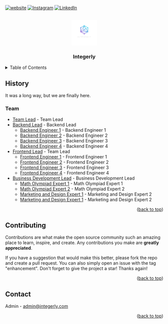 <div id="top"></div>

[![website][web-shield]][web-url]
[![Instagram][insta-shield]][insta-url]
[![LinkedIn][linkedin-shield]][linkedin-url]

<!-- PROJECT LOGO -->
<br />
<div align="center">
  <a href="https:/integerly.com">
    <img src="../images/logo.png" alt="Logo" width="80" height="80">
  </a>

  <h3 align="center">Integerly</h3>
</div>

<!-- TABLE OF CONTENTS -->
<details>
  <summary>Table of Contents</summary>
  <ul>
    <li><a href="#history">History</a></li>
    <li><a href="#team">Team</a></li>
    <li><a href="#contributing">Contributing</a></li>
    <li><a href="#contact">Contact</a></li>
  </ou>
</details>

<!-- ABOUT THE PROJECT -->

## History

It was a long way, but we are finally here.

### Team

- [Team Lead](https://www.linkedin.com/in/danikhandro/) - Team Lead
- [Backend Lead](https://www.linkedin.com/in/danikhandro/) - Backend Lead
  - [Backend Engineer 1](https://www.linkedin.com/in/danikhandro/) - Backend Engineer 1
  - [Backend Engineer 2](https://www.linkedin.com/in/danikhandro/) - Backend Engineer 2
  - [Backend Engineer 3](https://www.linkedin.com/in/danikhandro/) - Backend Engineer 3
  - [Backend Engineer 4](https://www.linkedin.com/in/danikhandro/) - Backend Engineer 4
- [Frontend Lead](https://www.linkedin.com/in/danikhandro/) - Team Lead
  - [Frontend Engineer 1](https://www.linkedin.com/in/danikhandro/) - Frontend Engineer 1
  - [Frontend Engineer 2](https://www.linkedin.com/in/danikhandro/) - Frontend Engineer 2
  - [Frontend Engineer 3](https://www.linkedin.com/in/danikhandro/) - Frontend Engineer 3
  - [Frontend Engineer 4](https://www.linkedin.com/in/danikhandro/) - Frontend Engineer 4
- [Business Development Lead](https://www.linkedin.com/in/danikhandro/) - Business Development Lead
  - [Math Olympiad Expert 1](https://www.linkedin.com/in/danikhandro/) - Math Olympiad Expert 1
  - [Math Olympiad Expert 2](https://www.linkedin.com/in/danikhandro/) - Math Olympiad Expert 2
  - [Marketing and Design Expert 1](https://www.linkedin.com/in/danikhandro/) - Marketing and Design Expert 2
  - [Marketing and Design Expert 1](https://www.linkedin.com/in/danikhandro/) - Marketing and Design Expert 2

<p align="right">(<a href="#top">back to top</a>)</p>

## Contributing

Contributions are what make the open source community such an amazing place to learn, inspire, and create. Any contributions you make are **greatly appreciated**.

If you have a suggestion that would make this better, please fork the repo and create a pull request. You can also simply open an issue with the tag "enhancement".
Don't forget to give the project a star! Thanks again!

<p align="right">(<a href="#top">back to top</a>)</p>

<!-- CONTACT -->

## Contact

Admin - admin@integerly.com

<p align="right">(<a href="#top">back to top</a>)</p>

<!-- ACKNOWLEDGMENTS -->

[linkedin-shield]: https://img.shields.io/badge/-LinkedIn-black.svg?style=for-the-badge&logo=linkedin&colorB=555
[linkedin-url]: https://www.linkedin.com/company/integerly
[insta-shield]: https://img.shields.io/badge/-Instagram-black.svg?style=for-the-badge&logo=instagram&colorB=555
[insta-url]: https://www.linkedin.com/company/integerly
[web-shield]: https://img.shields.io/badge/Website-2000%2B-black?style=for-the-badge&colorB=555
[web-url]: https://www.integerly.com
